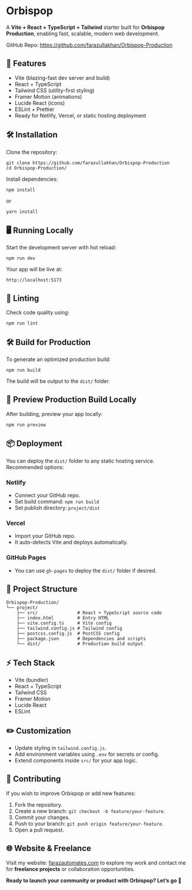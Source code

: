 <h1>Orbispop</h1>

<p>A <strong>Vite + React + TypeScript + Tailwind</strong> starter built for <strong>Orbispop Production</strong>, enabling fast, scalable, modern web development.</p>

<p>GitHub Repo: <a href="https://github.com/farazullakhan/Orbispop-Production">https://github.com/farazullakhan/Orbispop-Production</a></p>

<h2>🚀 Features</h2>
<ul>
  <li>Vite (blazing-fast dev server and build)</li>
  <li>React + TypeScript</li>
  <li>Tailwind CSS (utility-first styling)</li>
  <li>Framer Motion (animations)</li>
  <li>Lucide React (icons)</li>
  <li>ESLint + Prettier</li>
  <li>Ready for Netlify, Vercel, or static hosting deployment</li>
</ul>

<h2>🛠️ Installation</h2>
<p>Clone the repository:</p>
<pre><code>git clone https://github.com/farazullakhan/Orbispop-Production
cd Orbispop-Production/
</code></pre>

<p>Install dependencies:</p>
<pre><code>npm install
</code></pre>
<p>or</p>
<pre><code>yarn install
</code></pre>

<h2>🖥️ Running Locally</h2>
<p>Start the development server with hot reload:</p>
<pre><code>npm run dev
</code></pre>
<p>Your app will be live at:</p>
<pre><code>http://localhost:5173
</code></pre>

<h2>🧪 Linting</h2>
<p>Check code quality using:</p>
<pre><code>npm run lint
</code></pre>

<h2>🛠️ Build for Production</h2>
<p>To generate an optimized production build:</p>
<pre><code>npm run build
</code></pre>
<p>The build will be output to the <code>dist/</code> folder.</p>

<h2>🚀 Preview Production Build Locally</h2>
<p>After building, preview your app locally:</p>
<pre><code>npm run preview
</code></pre>

<h2>📦 Deployment</h2>
<p>You can deploy the <code>dist/</code> folder to any static hosting service. Recommended options:</p>

<h3>Netlify</h3>
<ul>
  <li>Connect your GitHub repo.</li>
  <li>Set build command: <code>npm run build</code></li>
  <li>Set publish directory: <code>project/dist</code></li>
</ul>

<h3>Vercel</h3>
<ul>
  <li>Import your GitHub repo.</li>
  <li>It auto-detects Vite and deploys automatically.</li>
</ul>

<h3>GitHub Pages</h3>
<ul>
  <li>You can use <code>gh-pages</code> to deploy the <code>dist/</code> folder if desired.</li>
</ul>

<h2>📂 Project Structure</h2>
<pre><code>Orbispop-Production/
└── project/
    ├── src/               # React + TypeScript source code
    ├── index.html         # Entry HTML
    ├── vite.config.ts     # Vite config
    ├── tailwind.config.js # Tailwind config
    ├── postcss.config.js  # PostCSS config
    ├── package.json       # Dependencies and scripts
    └── dist/              # Production build output
</code></pre>

<h2>⚡ Tech Stack</h2>
<ul>
  <li>Vite (bundler)</li>
  <li>React + TypeScript</li>
  <li>Tailwind CSS</li>
  <li>Framer Motion</li>
  <li>Lucide React</li>
  <li>ESLint</li>
</ul>

<h2>✏️ Customization</h2>
<ul>
  <li>Update styling in <code>tailwind.config.js</code>.</li>
  <li>Add environment variables using <code>.env</code> for secrets or config.</li>
  <li>Extend components inside <code>src/</code> for your app logic.</li>
</ul>

<h2>🤝 Contributing</h2>
<p>If you wish to improve Orbispop or add new features:</p>
<ol>
  <li>Fork the repository.</li>
  <li>Create a new branch: <code>git checkout -b feature/your-feature</code>.</li>
  <li>Commit your changes.</li>
  <li>Push to your branch: <code>git push origin feature/your-feature</code>.</li>
  <li>Open a pull request.</li>
</ol>

<h2>🌐 Website & Freelance</h2>
<p>Visit my website: <a href="https://farazautomates.com" target="_blank">farazautomates.com</a> to explore my work and contact me for <strong>freelance projects</strong> or collaboration opportunities.</p>

<p><strong>Ready to launch your community or product with Orbispop? Let’s go 🚀</strong></p>
